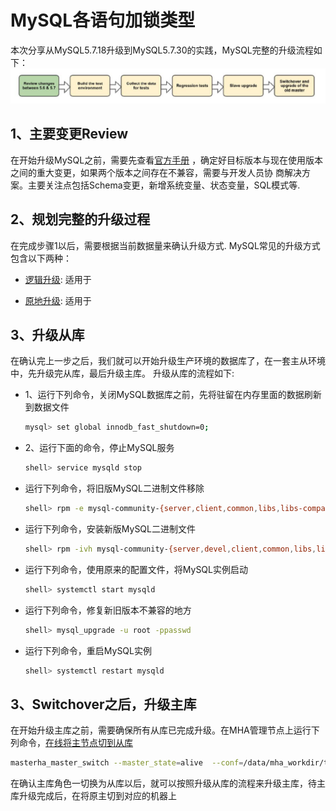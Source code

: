 # MySQL各语句加锁类型
本次分享从MySQL5.7.18升级到MySQL5.7.30的实践，MySQL完整的升级流程如下：
![mysql升级流程](../../../img/mysql_basic_upgrade.jpg)

## 1、主要变更Review
在开始升级MySQL之前，需要先查看[官方手册](https://dev.mysql.com/doc/refman/5.7/en/mysql-nutshell.html)
，确定好目标版本与现在使用版本之间的重大变更，如果两个版本之间存在不兼容，需要与开发人员协
商解决方案。主要关注点包括Schema变更，新增系统变量、状态变量，SQL模式等.
 
## 2、规划完整的升级过程
在完成步骤1以后，需要根据当前数据量来确认升级方式. MySQL常见的升级方式包含以下两种：

-  [逻辑升级](https://dev.mysql.com/doc/refman/5.7/en/upgrade-binary-package.html#upgrade-procedure-logical):
适用于

- [原地升级](https://dev.mysql.com/doc/refman/5.7/en/upgrade-binary-package.html#upgrade-procedure-inplace):
适用于
  

## 3、升级从库
在确认完上一步之后，我们就可以开始升级生产环境的数据库了，在一套主从环境中，先升级完从库，最后升级主库。
升级从库的流程如下:

- 1、运行下列命令，关闭MySQL数据库之前，先将驻留在内存里面的数据刷新到数据文件
  
  ```bash
  mysql> set global innodb_fast_shutdown=0; 
  ```

- 2、运行下面的命令，停止MySQL服务
  
  ```bash
  shell> service mysqld stop
  ```
  
- 运行下列命令，将旧版MySQL二进制文件移除
  
  ```bash
  shell> rpm -e mysql-community-{server,client,common,libs,libs-compat}-5.7.18-1.el7.x86_64  --nodeps
  ```

- 运行下列命令，安装新版MySQL二进制文件
  
  ```bash
  shell> rpm -ivh mysql-community-{server,devel,client,common,libs,libs-compat}-5.7.30-1.el7.x86_64.rpm
  ```

- 运行下列命令，使用原来的配置文件，将MySQL实例启动
  
  ```bash
  shell> systemctl start mysqld
  ```

- 运行下列命令，修复新旧版本不兼容的地方
  
  ```bash
  shell> mysql_upgrade -u root -ppasswd
  ```

- 运行下列命令，重启MySQL实例
  
  ```bash
  shell> systemctl restart mysqld
  ```

## 3、Switchover之后，升级主库
在开始升级主库之前，需要确保所有从库已完成升级。在MHA管理节点上运行下列命令，[在线将主节点切到从库](../../ha/202201/4.MHA在线切换主节点.md)

```bash
masterha_master_switch --master_state=alive  --conf=/data/mha_workdir/testmha/testmha.cnf --new_master_host=192.168.100.48 --orig_master_is_new_slave
```

在确认主库角色一切换为从库以后，就可以按照升级从库的流程来升级主库，待主库升级完成后，在将原主切到对应的机器上
